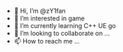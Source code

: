 - 👋 Hi, I’m @zY1fan
- 👀 I’m interested in game
- 🌱 I’m currently learning  C++ UE go
- 💞️ I’m looking to collaborate on ...
- 📫 How to reach me ...

<!---
Y1fan/Y1fan is a ✨ special ✨ repository because its `README.md` (this file) appears on your GitHub profile.
You can click the Preview link to take a look at your changes.
--->
